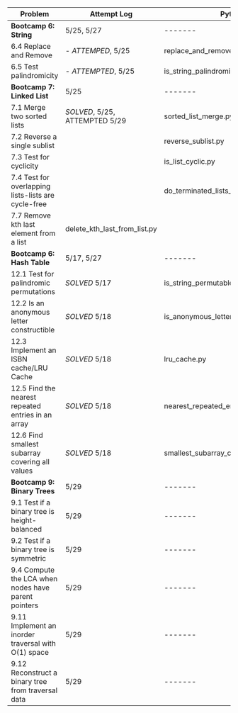 | Problem |  Attempt Log | Python  |
| ------ | ------ | ------ |
| **Bootcamp 6: String** | 5/25, 5/27 | ------- |
| 6.4 Replace and Remove | - *ATTEMPED*, 5/25 | replace_and_remove.py |
| 6.5 Test palindromicity | - *ATTEMPTED*, 5/25 | is_string_palindromic.py |
| **Bootcamp 7: Linked List** | 5/25 | ------- |
| 7.1 Merge two sorted lists | *SOLVED*, 5/25, ATTEMPTED 5/29 | sorted_list_merge.py |
| 7.2 Reverse a single sublist | | reverse\_sublist.py |
| 7.3 Test for cyclicity | | is\_list\_cyclic.py |
| 7.4 Test for overlapping lists-lists are cycle-free| | do\_terminated\_lists\_overlap.py |
| 7.7  Remove kth last element from a list| delete_kth_last_from_list.py |
| **Bootcamp 6: Hash Table** | 5/17, 5/27 | ------- |
| 12.1 Test for palindromic permutations | *SOLVED* 5/17 | is_string_permutable_to_palindrome.py |
| 12.2 Is an anonymous letter constructible |  *SOLVED* 5/18 | is_anonymous_letter_constructible.py |
| 12.3 Implement an ISBN cache/LRU Cache |  *SOLVED* 5/18 | lru_cache.py |
| 12.5 Find the nearest repeated entries in an array | *SOLVED* 5/18 | nearest_repeated_entries.py |
| 12.6 Find smallest subarray covering all values| *SOLVED* 5/18 | smallest_subarray_covering_all_values.py |
| **Bootcamp 9: Binary Trees** | 5/29 | ------- |
| 9.1 Test if a binary tree is height-balanced | 5/29 | ------- |
| 9.2 Test if a binary tree is symmetric | 5/29 | ------- |
| 9.4 Compute the LCA when nodes have parent pointers | 5/29 | ------- |
| 9.11 Implement an inorder traversal with O(1) space | 5/29 | ------- |
| 9.12 Reconstruct a binary tree from traversal data | 5/29 | ------- |
